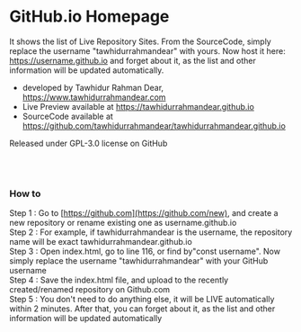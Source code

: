 # GitHub.io Homepage <br>
It shows the list of Live Repository Sites. From the SourceCode, simply replace the username "tawhidurrahmandear" with yours. Now host it here: https://username.github.io and forget about it, as the list and other information will be updated automatically. <br>

* developed by Tawhidur Rahman Dear, https://www.tawhidurrahmandear.com <br>
* Live Preview available at https://tawhidurrahmandear.github.io <br>
* SourceCode available at https://github.com/tawhidurrahmandear/tawhidurrahmandear.github.io <br>

Released under GPL-3.0 license on GitHub 

<br>
<br>

### How to
Step 1 : Go to [https://github.com](https://github.com/new), and create a new repository or rename existing one as username.github.io <br>
Step 2 : For example, if tawhidurrahmandear is the username, the repository name will be exact tawhidurrahmandear.github.io <br>
Step 3 : Open index.html, go to line 116, or find by"const username". Now simply replace the username "tawhidurrahmandear" with your GitHub username <br>
Step 4 : Save the index.html file, and upload to the recently created/renamed repository on Github.com <br>
Step 5 : You don't need to do anything else, it will be LIVE automatically within 2 minutes. After that, you can forget about it, as the list and other information will be updated automatically 
